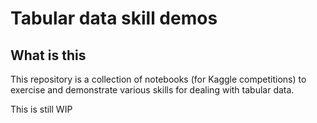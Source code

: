 # Tabular data skill demos

## What is this

This repository is a collection of notebooks (for Kaggle competitions) to exercise and demonstrate various skills for dealing with tabular data.

This is still WIP
